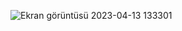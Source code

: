 
![Ekran görüntüsü 2023-04-13 133301](https://user-images.githubusercontent.com/75756226/231732956-86a22d6d-6af0-40b1-bf34-3d8e29f04b7e.png)
